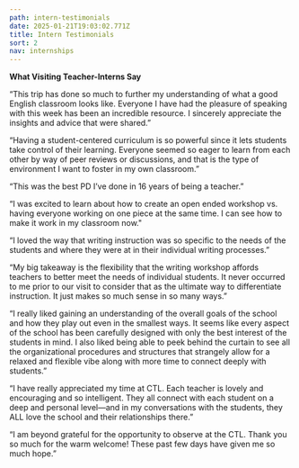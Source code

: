 ```yaml
---
path: intern-testimonials
date: 2025-01-21T19:03:02.771Z
title: Intern Testimonials
sort: 2
nav: internships
---
```

**What Visiting Teacher-Interns Say**

“This trip has done so much to further my understanding of what a good English classroom looks like. Everyone I have had the pleasure of speaking with this week has been an incredible resource. I sincerely appreciate the insights and advice that were shared.”

“Having a student-centered curriculum is so powerful since it lets students take control of their learning. Everyone seemed so eager to learn from each other by way of peer reviews or discussions, and that is the type of environment I want to foster in my own classroom.”

“This was the best PD I’ve done in 16 years of being a teacher.”

“I was excited to learn about how to create an open ended workshop vs. having everyone working on one piece at the same time. I can see how to make it work in my classroom now."

“I loved the way that writing instruction was so specific to the needs of the students and where they were at in their individual writing processes.”

“My big takeaway is the flexibility that the writing workshop affords teachers to better meet the needs of individual students. It never occurred to me prior to our visit to consider that as the ultimate way to differentiate instruction. It just makes so much sense in so many ways.”

“I really liked gaining an understanding of the overall goals of the school and how they play out even in the smallest ways. It seems like every aspect of the school has been carefully designed with only the best interest of the students in mind. I also liked being able to peek behind the curtain to see all the organizational procedures and structures that strangely allow for a relaxed and flexible vibe along with more time to connect deeply with students.”

“I have really appreciated my time at CTL. Each teacher is lovely and encouraging and so intelligent. They all connect with each student on a deep and personal level—and in my conversations with the students, they ALL love the school and their relationships there.”

“I am beyond grateful for the opportunity to observe at the CTL. Thank you so much for the warm welcome! These past few days have given me so much hope.”
